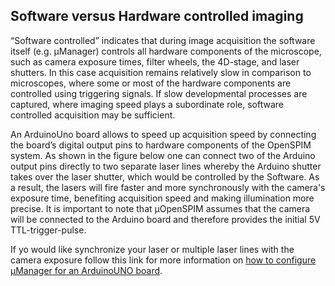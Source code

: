 ## Software versus Hardware controlled imaging

“Software controlled” indicates that during image acquisition the software itself (e.g. µManager) controls all hardware components of the microscope, such as camera exposure times, filter wheels, the 4D-stage, and laser shutters. In this case acquisition remains relatively slow in comparison to microscopes, where some or most of the hardware components are controlled using triggering signals.
If slow developmental processes are captured, where imaging speed plays a subordinate role, software controlled acquisition may be sufficient.</br>
 
An ArduinoUno board allows to speed up acquisition speed by connecting the board’s digital output pins to hardware components of the OpenSPIM system. As shown in the figure below one can connect two of the Arduino output pins directly to two separate laser lines whereby the Arduino shutter takes over the laser shutter, which would be controlled by the Software. As a result, the lasers will fire faster and more synchronously with the camera's exposure time, benefiting acquisition speed and making illumination more precise.
It is important to note that µOpenSPIM assumes that the camera will be connected to the Arduino board and therefore provides the initial 5V TTL-trigger-pulse.

If yo would like synchronize your laser or multiple laser lines with the camera exposure follow this link for more information on [how to configure µManager for an ArduinoUNO board](/µOpenSPIM_µManager-configuration).